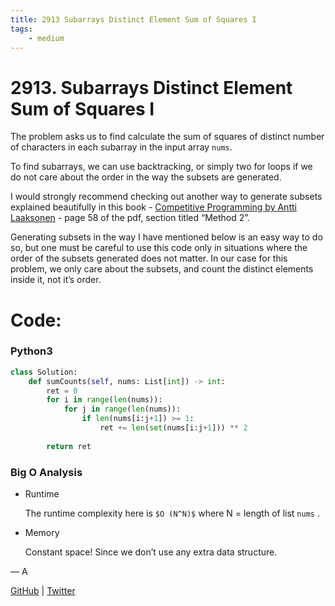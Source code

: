 ```yaml
---
title: 2913 Subarrays Distinct Element Sum of Squares I
tags:
    - medium
---
```



# 2913. Subarrays Distinct Element Sum of Squares I

The problem asks us to find calculate the sum of squares of distinct number of characters in each subarray in the input array `nums`.

To find subarrays, we can use backtracking, or simply two for loops if we do not care about the order in the way the subsets are generated. 

I would strongly recommend checking out another way to generate subsets explained beautifully in this book - [Competitive Programming by Antti Laaksonen](https://cses.fi/book/book.pdf) - page 58 of the pdf, section titled “Method 2”.

Generating subsets in the way I have mentioned below is an easy way to do so, but one must be careful to use this code only in situations where the order of the subsets generated does not matter. In our case for this problem, we only care about the subsets, and count the distinct elements inside it, not it’s order.

# Code:

### Python3

```python
class Solution:
    def sumCounts(self, nums: List[int]) -> int:
        ret = 0
        for i in range(len(nums)):
            for j in range(len(nums)):
                if len(nums[i:j+1]) >= 1:
                    ret += len(set(nums[i:j+1])) ** 2
        
        return ret
```

### Big O Analysis

- Runtime
    
    The runtime complexity here is `$O (N^N)$` where N = length of list `nums` .
    
- Memory
    
    Constant space! Since we don’t use any extra data structure.
    

— A

[GitHub](https://github.com/AtharvaKamble) | [Twitter](https://twitter.com/AtharvaKamble07)